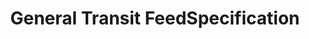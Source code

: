 ---
schema: default
title: General Transit FeedSpecification
notes: >-
  This ontology is a translation of the General Transit Feed Specification
  towards URIs. Its intended use is creating an exchange platform where the
  Linked GTFS model can be used as a start to get the right data into the right
  format. @en
organization: DataScientia Foundation
resources:
  - name: GTFS.UAN.owl
    url: >-
      http://git.knowdive.disi.unitn.it:8080/knowledge/LiveKnowledge/SREP/transportation/raw/master/GTFS.UAN.owl
    format: owl
    description: >-
      This ontology is a translation of the General Transit Feed Specification
      towards URIs. Its intended use is creating an exchange platform where the
      Linked GTFS model can be used as a start to get the right data into the
      right format. @en
    license: ''
    status: Unannotated
    byteSize: '50.669'
    issued: '2014-10-27'
    language: en
    modified: '17 December 2020, 01:33 (UTC+01:00)'
    OntologyEngineeringTool: Protégé
    ontologyLanguage: owl
    ontologySyntax: rdf
    example: ''
    ReferenceLKRepository: SREP
    referenceOntology: ''
    referenceDatasets: ''
distribution: gtfs-owl
keyword: Travel
publisher: ''
category:
  - Upper-Level
versionNotes: '2016: Fixed version history'
landingPage: >-
  https://raw.githubusercontent.com/OpenTransport/vocabulary/master/gtfs/gtfs.ttl
accessRigths: Public
creator: 'Pieter Colpaert, Andrew Byrd'
hasVersion: Unknown
isVersionOf: Unknown
issued: '2014-10-27'
modified: '17 December 2020, 01:33 (UTC+01:00)'
language: en
provenance: ''
page: 'http://vocab.gtfs.org/terms#'
wasGeneratedBy: ''
versionInfo: version v2014.10-27
formalityLevel: Teleontology
OntologyEngineeringMethodology: ''
acronym: gtfs
CompetencyQuestion: ''
preferredNamespacePrefix: terms
toDoList: To completely annotate.
namespacesGenerated: ''
namespacesReused: ''
datasetLevel: Knowledge Level(L3-4)
spatialExtent: Unknown
temporalExtent: Unknown
---